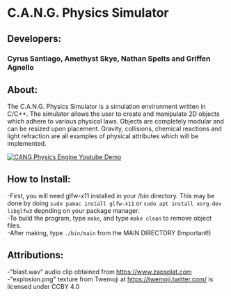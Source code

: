 # C.A.N.G. Physics Simulator


## Developers:

### Cyrus Santiago, Amethyst Skye, Nathan Spelts and Griffen Agnello

## About:

The C.A.N.G. Physics Simulator is a simulation environment written in C/C++. The simulator allows the user to create and manipulate 2D objects which adhere to various physical laws. Objects are completely modular and can be resized upon placement. Gravity, collisions, chemical reactions and light refraction are all examples of physical attributes which will be implemented.

[![CANG Physics Engine Youtube Demo](https://img.youtube.com/vi/1UXlkcL6s_0/0.jpg)](https://www.youtube.com/watch?v=1UXlkcL6s_0)

## How to Install:

-First, you will need glfw-x11 installed in your /bin directory. This may be done by doing `sudo pamac install glfw-x11` or `sudo apt install xorg-dev libglfw3` depnding on your package manager. <br/>
-To build the program, type `make`, and type `make clean` to remove object files. <br/>
-After making, type `./bin/main` from the MAIN DIRECTORY (Important!)

## Attributions:

-"blast.wav" audio clip obtained from https://www.zapsplat.com <br/>
-"explosion.png" texture from Twemoji at https://twemoji.twitter.com/ is licensed under CCBY 4.0 <br/>

